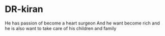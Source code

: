 # DR-kiran
He has passion of become a heart surgeon
And he want become rich
and he is also want to take care of his children and family
